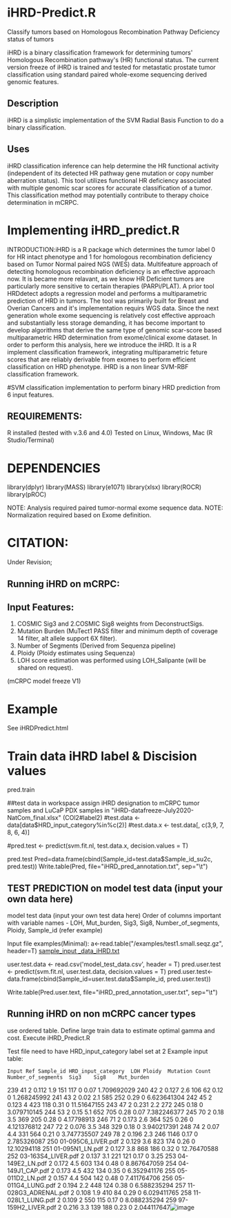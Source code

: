 # iHRD-Predict.R
Classify tumors based on Homologous Recombination Pathway Deficiency status of tumors

iHRD is a binary classification framework for determining tumors' Homologous Recombination pathway's (HR) functional status. The current version freeze of iHRD is trained and tested for metastatic prostate tumor classification using standard paired whole-exome sequencing derived genomic features. 

## Description
iHRD is a simplistic implementation of the SVM Radial Basis Function to do a binary classification.

## Uses

iHRD classification inference can help determine the HR functional activity (independent of its detected HR pathway gene mutation or copy number aberration status). This tool utilizes functional HR deficiency associated with multiple genomic scar scores for accurate classification of a tumor. This classification method may potentially contribute to therapy choice determination in mCRPC.




# Implementing iHRD_predict.R 

INTRODUCTION:iHRD is a R package which determines the tumor label 0 for HR intact phenotype and 1 for homologous recombination deficiency based on Tumor Normal paired NGS (WES) data.
Multifeature approach of detecting homologous recombination deficiency is an effective approach now. It is became more relavant, as we know HR Deficient tumors are particularly more sensitive to certain therapies (PARPi/PLAT). A prior tool HRDdetect adopts a regression model and performs a multiparametric prediction of HRD in tumors. The tool was primarily built for Breast and Overian Cancers and it's implementation requirs WGS data. Since the next generation whole exome sequencing is relatively cost effective approach and substantially less storage demanding, it has become important to develop algorithms that derive the same type of genomic scar-score based multiparametric HRD determination from exome/clinical exome dataset. In order to perform this analysis, here we introduce the iHRD. It is a R implement classification framework, integrating multiparametric feture scores that are reliably derivable from exomes to perform efficient classification on HRD phenotype. iHRD is a non linear SVM-RBF classification framework.

#SVM classification implementation to perform binary HRD prediction from 6 input features.

## REQUIREMENTS:
R installed (tested with v.3.6 and 4.0)
Tested on Linux, Windows, Mac (R Studio/Terminal)

# DEPENDENCIES
library(dplyr)
library(MASS)
library(e1071)
library(xlsx)
library(ROCR)
library(pROC)

NOTE: Analysis required paired tumor-normal exome sequence data.
NOTE: Normalization required based on Exome definition.

# CITATION:
Under Revision;

## Running iHRD on mCRPC: 

## Input Features: 
1. COSMIC Sig3 and 2.COSMIC Sig8 weights from DeconstructSigs.
3. Mutation Burden (MuTect1 PASS filter and minimum depth of coverage 14 filter, alt allele support 6X filter).
4. Number of Segments (Derived from Sequenza pipeline)
5. Ploidy (Ploidy estimates using Sequenza)
6. LOH score estimation was performed using LOH_Salipante (will be shared on request).

(mCRPC model freeze V1)

# Example

See iHRDPredict.html


# Train data iHRD label & Discision values
pred.train

##test data in workspace assign iHRD designation to mCRPC tumor samples and LuCaP PDX samples in "iHRD-datafreeze-July2020-NatCom_final.xlsx" (COl2#label2)
#test.data <- data[data$HRD_input_category%in%c(2)]
#test.data.x <- test.data[, c(3,9, 7, 8, 6, 4)]

#pred.test <- predict(svm.fit.nl, test.data.x, decision.values =  T)

pred.test
Pred=data.frame(cbind(Sample_id=test.data$Sample_id_su2c, pred.test))
Write.table(Pred, file="iHRD_pred_annotation.txt", sep="\t")


## TEST PREDICTION on model test data (input your own data here)
model test data (input your own test data here)
Order of columns important with variable names - LOH, Mut_burden, Sig3, Sig8, Number_of_segments, Ploidy, Sample_id (refer example)

Input file examples(Minimal):
a<-read.table("/examples/test1.small.seqz.gz", header=T)
[sample_input _data_iHRD.txt](https://github.com/ndesar/iHRD_predict/files/6288197/sample_input._data_iHRD.txt)

user.test.data <- read.csv('model_test_data.csv', header = T)
pred.user.test <- predict(svm.fit.nl, user.test.data, decision.values =  T)
pred.user.test<-data.frame(cbind(Sample_id=user.test.data$Sample_id, pred.user.test))

Write.table(Pred.user.text, file="iHRD_pred_annotation_user.txt", sep="\t")


## Running iHRD on non mCRPC cancer types
use ordered table. Define large train data to estimate optimal gamma and cost. Execute iHRD_Predict.R 

Test file need to have HRD_input_category label set at 2
Example input table: 

	Input Ref Sample_id	HRD_input_category	LOH	Ploidy	Mutation Count	Number_of_segments	Sig3	Sig8	Mut_burden
239	41	2	0.112	1.9	151	117	0	0.07	1.709692029
240	42	2	0.127	2.6	106	62	0.12	0	1.268245992
241	43	2	0.02	2.1	585	252	0.29	0	6.623641304
242	45	2	0.123	4	423	118	0.31	0	11.51647155
243	47	2	0.231	2.2	272	245	0.18	0	3.079710145
244	53	2	0.15	5.1	652	705	0.28	0.07	7.382246377
245	70	2	0.18	3.5	369	205	0.28	0	4.17798913
246	71	2	0.173	2.6	364	525	0.26	0	4.121376812
247	72	2	0.076	3.5	348	329	0.18	0	3.940217391
248	74	2	0.07	4.4	331	564	0.21	0	3.747735507
249	78	2	0.196	2.3	246	1146	0.17	0	2.785326087
250	01-095C6_LIVER.pdf	2	0.129	3.6	823	174	0.26	0	12.10294118
251	01-095N1_LN.pdf	2	0.127	3.8	868	186	0.32	0	12.76470588
252	03-163S4_LIVER.pdf	2	0.137	3.1	221	121	0.17	0	3.25
253	04-149E2_LN.pdf	2	0.172	4.5	603	134	0.48	0	8.867647059
254	04-149J1_CAP.pdf	2	0.173	4.5	432	134	0.35	0	6.352941176
255	05-011D2_LN.pdf	2	0.157	4.4	504	142	0.48	0	7.411764706
256	05-011G4_LUNG.pdf	2	0.194	2.2	448	124	0.38	0	6.588235294
257	11-028G3_ADRENAL.pdf	2	0.108	1.9	410	84	0.29	0	6.029411765
258	11-028L1_LUNG.pdf	2	0.109	2	550	115	0.17	0	8.088235294
259	97-159H2_LIVER.pdf	2	0.216	3.3	139	188	0.23	0	2.044117647![image](https://user-images.githubusercontent.com/33163983/116130236-d7696c80-a67f-11eb-8213-1a5708269702.png)




